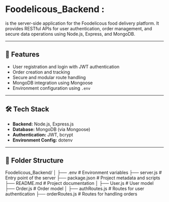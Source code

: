 # Foodelicous_Backend : 
is the server-side application for the Foodelicous food delivery platform. It provides RESTful APIs for user authentication, order management, and secure data operations using Node.js, Express, and MongoDB.

---

## 🚀 Features

- User registration and login with JWT authentication
- Order creation and tracking
- Secure and modular route handling
- MongoDB integration using Mongoose
- Environment configuration using `.env`

---

## 🛠 Tech Stack

- **Backend:** Node.js, Express.js
- **Database:** MongoDB (via Mongoose)
- **Authentication:** JWT, bcrypt
- **Environment Config:** dotenv

---

## 📁 Folder Structure
Foodelicous_Backend/ │ ├── .env # Environment variables ├── server.js # Entry point of the server ├── package.json # Project metadata and scripts ├── README.md # Project documentation │ ├── User.js # User model ├── Order.js # Order model │ ├── authRoutes.js # Routes for user authentication ├── orderRoutes.js # Routes for handling orders

